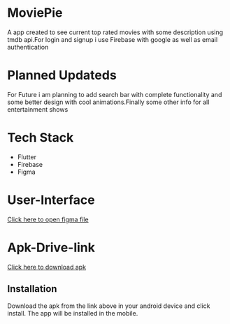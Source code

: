 # MoviePie
A app created to see current top rated movies with some description using tmdb api.For login and signup 
i use Firebase with google as well as email authentication

# Planned Updateds
For Future i am planning to add search bar with complete functionality and some better design with cool
animations.Finally some other info for all entertainment shows

# Tech Stack
* Flutter
* Firebase
* Figma

# User-Interface
[Click here to open figma file](https://www.figma.com/file/pFrthFfSepFraEu2aWy35o/MoviePie?t=xu4oYZNKErWXcCaG-1)

# Apk-Drive-link
[Click here to download apk](https://drive.google.com/file/d/1wok174OqFaKrKBVQ4rvfqaK8xQeyocA0/view?usp=share_link)

## Installation
Download the apk from the link above in your android device and click install.
The app will be installed in the mobile.